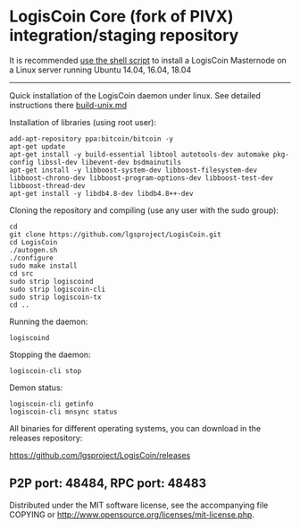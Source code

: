 LogisCoin Core (fork of PIVX) integration/staging repository
======================================


It is recommended [use the shell script](https://github.com/lgsproject/lgs-install) to install a LogisCoin Masternode on a Linux server running Ubuntu 14.04, 16.04, 18.04

***

Quick installation of the LogisCoin daemon under linux. See detailed instructions there [build-unix.md](build-unix.md)

Installation of libraries (using root user):

    add-apt-repository ppa:bitcoin/bitcoin -y
    apt-get update
    apt-get install -y build-essential libtool autotools-dev automake pkg-config libssl-dev libevent-dev bsdmainutils
    apt-get install -y libboost-system-dev libboost-filesystem-dev libboost-chrono-dev libboost-program-options-dev libboost-test-dev libboost-thread-dev
    apt-get install -y libdb4.8-dev libdb4.8++-dev

Cloning the repository and compiling (use any user with the sudo group):

    cd
    git clone https://github.com/lgsproject/LogisCoin.git
    cd LogisCoin
    ./autogen.sh
    ./configure
    sudo make install
    cd src
    sudo strip logiscoind
    sudo strip logiscoin-cli
    sudo strip logiscoin-tx
    cd ..

Running the daemon:

    logiscoind 

Stopping the daemon:

    logiscoin-cli stop

Demon status:

    logiscoin-cli getinfo
    logiscoin-cli mnsync status

All binaries for different operating systems, you can download in the releases repository:

https://github.com/lgsproject/LogisCoin/releases

P2P port: 48484, RPC port: 48483
-
Distributed under the MIT software license, see the accompanying file COPYING or http://www.opensource.org/licenses/mit-license.php.
